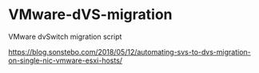 # VMware-dVS-migration
VMware dvSwitch migration script

https://blog.sonstebo.com/2018/05/12/automating-svs-to-dvs-migration-on-single-nic-vmware-esxi-hosts/
